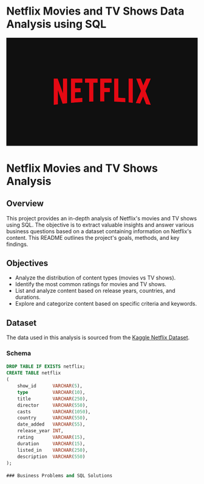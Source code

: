 # Netflix Movies and TV Shows Data Analysis using SQL

![Netflix Logo](https://github.com/amypham05/netflix_sql_project/blob/main/netflix_logo.jpg)

# Netflix Movies and TV Shows Analysis

## Overview

This project provides an in-depth analysis of Netflix's movies and TV shows using SQL. The objective is to extract valuable insights and answer various business questions based on a dataset containing information on Netflix's content. This README outlines the project's goals, methods, and key findings.

## Objectives

- Analyze the distribution of content types (movies vs TV shows).
- Identify the most common ratings for movies and TV shows.
- List and analyze content based on release years, countries, and durations.
- Explore and categorize content based on specific criteria and keywords.

## Dataset

The data used in this analysis is sourced from the [Kaggle Netflix Dataset](https://www.kaggle.com/datasets/shivamb/netflix-shows).

### Schema

```sql
DROP TABLE IF EXISTS netflix;
CREATE TABLE netflix
(
    show_id      VARCHAR(5),
    type         VARCHAR(10),
    title        VARCHAR(250),
    director     VARCHAR(550),
    casts        VARCHAR(1050),
    country      VARCHAR(550),
    date_added   VARCHAR(55),
    release_year INT,
    rating       VARCHAR(15),
    duration     VARCHAR(15),
    listed_in    VARCHAR(250),
    description  VARCHAR(550)
);

### Business Problems and SQL Solutions
